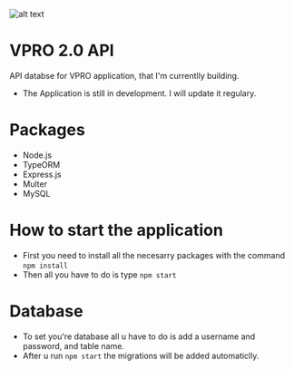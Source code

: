 ![alt text](https://github.com/zstavba/vpro_node/blob/main/src/assets/logo_new.png)

# VPRO 2.0 API 
 API databse for VPRO application, that I'm currentlly building. 
 - The Application is still in development. I will update it regulary. 

# Packages 
  - Node.js 
  - TypeORM
  - Express.js
  - Multer 
  - MySQL

# How to start the application
  - First you need to install all the necesarry packages with the command ```npm install```
  - Then all you have to do is type ```npm start```

# Database
  - To set you're database all u have to do is add a username and password, and table name. 
  - After u run ```npm start``` the migrations will be added automaticlly. 
